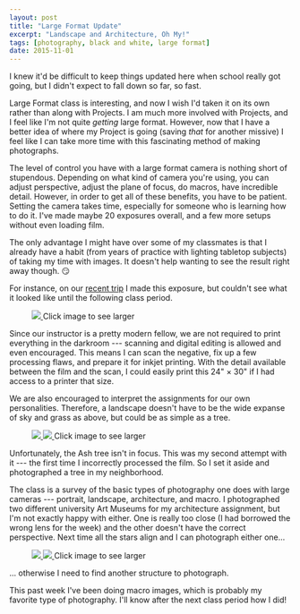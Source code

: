 ```yaml
---
layout: post
title: "Large Format Update"
excerpt: "Landscape and Architecture, Oh My!"
tags: [photography, black and white, large format]
date: 2015-11-01
---
```


I knew it'd be difficult to keep things updated here when school really got going, but I didn't expect to fall down so far, so fast.

Large Format class is interesting, and now I wish I'd taken it on its own rather than along with Projects. I am much more involved with Projects, and I feel like I'm not quite *getting* large format. However, now that I have a better idea of where my Project is going (saving *that* for another missive) I feel like I can take more time with this fascinating method of making photographs.

The level of control you have with a large format camera is nothing short of stupendous. Depending on what kind of camera you're using, you can adjust perspective, adjust the plane of focus, do macros, have incredible detail. However, in order to get all of these benefits, you have to be patient. Setting the camera takes time, especially for someone who is learning how to do it. I've made maybe 20 exposures overall, and a few more setups without even loading film.

The only advantage I might have over some of my classmates is that I already have a habit (from years of practice with lighting tabletop subjects) of taking my time with images. It doesn't help wanting to see the result right away though. 😏

For instance, on our [recent trip](/a-short-road-trip/) I made this exposure, but couldn't see what it looked like until the following class period.

<figure class="image-s">
  <a href="/images/posts/l/2015-11-01-barbara-tozier-au-gres.jpg" title="Au Gres">
    <img src="/images/posts/s/2015-11-01-barbara-tozier-au-gres.jpg">
  </a>
    <span class="image-s-caption">Click image to see larger</span>
</figure>

Since our instructor is a pretty modern fellow, we are not required to print everything in the darkroom --- scanning and digital editing is allowed and even encouraged. This means I can scan the negative, fix up a few processing flaws, and prepare it for inkjet printing. With the detail available between the film and the scan, I could easily print this 24\" × 30\" if I had access to a printer that size.

We are also encouraged to interpret the assignments for our own personalities. Therefore, a landscape doesn't have to be the wide expanse of sky and grass as above, but could be as simple as a tree.

<figure class="image-s">
  <a href="/images/posts/l/2015-10-13-barbara-tozier-bored-ash.jpg" title="Bored Ash">
    <img src="/images/posts/s/2015-10-13-barbara-tozier-bored-ash.jpg">
  </a>
  <a href="/images/posts/l/2015-10-26-barbara-tozier-sycamore.jpg" title="Sycamore">
    <img src="/images/posts/s/2015-10-26-barbara-tozier-sycamore.jpg">
  </a>
    <span class="image-s-caption">Click image to see larger</span>
</figure>

Unfortunately, the Ash tree isn't in focus. This was my second attempt with it --- the first time I incorrectly processed the film. So I set it aside and photographed a tree in my neighborhood.

The class is a survey of the basic types of photography one does with large cameras --- portrait, landscape, architecture, and macro. I photographed two different university Art Museums for my architecture assignment, but I'm not exactly happy with either. One is really too close (I had borrowed the wrong lens for the week) and the other doesn't have the correct perspective. Next time all the stars align and I can photograph either one...

<figure class="image-s">
  <a href="/images/posts/l/2015-10-29-barbara-tozier-the-broad-east.jpg" title="The Broad (at Michigan State)">
    <img src="/images/posts/s/2015-10-29-barbara-tozier-the-broad-east.jpg">
  </a>
  <a href="/images/posts/l/2015-10-26-barbara-tozier-umma.jpg" title="UMMA Addition">
    <img src="/images/posts/s/2015-10-26-barbara-tozier-umma.jpg">
  </a>
    <span class="image-s-caption">Click image to see larger</span>
</figure>

... otherwise I need to find another structure to photograph.

This past week I've been doing macro images, which is probably my favorite type of photography. I'll know after the next class period how I did!
